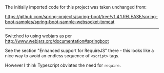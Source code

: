 The initially imported code for this project was taken unchanged from:

<https://github.com/spring-projects/spring-boot/tree/v1.4.1.RELEASE/spring-boot-samples/spring-boot-sample-websocket-tomcat>

---

Switched to using webjars as per <http://www.webjars.org/documentation#springboot>

See the section "Enhanced support for RequireJS" there - this looks like a nice way to avoid an endless sequence of `<script>` tags.

However I think Typescript obviates the need for `require`.
